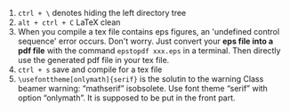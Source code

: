 1. `ctrl + \` denotes hiding the left directory tree
2. `alt + ctrl + C` LaTeX clean
3. When you compile a tex file contains eps figures, an 'undefined control sequence' error occurs. Don't worry. Just convert your **eps file into a pdf file** with the command `epstopdf xxx.eps` in a terminal. Then directly use the generated pdf file in your tex file.
4. `ctrl + s` save and compile for a tex file
5. `\usefonttheme[onlymath]{serif}` is the solutin to the warning Class beamer warning: “mathserif” isobsolete. Use font theme “serif” with option “onlymath”. It is supposed to be put in the front part.
